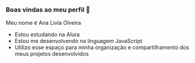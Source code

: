### Boas vindas ao meu perfil 💙

Meu nome é Ana Livia Olveira

- Estou estudando na Alura
- Estou me desenvolvendo na linguagem JavaScript
- Utilizo esse espaço para minha organização e compartilhamento dos meus projetos desenvolvidos
